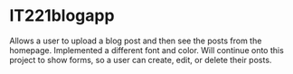 # IT221blogapp
Allows a user to upload a blog post and then see the posts
from the homepage. Implemented a different font and color. 
Will continue onto this project to show forms, so a user can create, edit, or delete their posts. 
